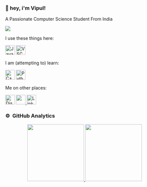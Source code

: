<!--
**vipulchaturvedi/vipulchaturvedi** is a ✨ _special_ ✨ repository because its `README.md` (this file) appears on your GitHub profile. -->


### 👋 hey, i'm Vipul!
A Passionate Computer Science Student From India
	
<p align="left">
  <img src="https://komarev.com/ghpvc/?username=vipulchaturvedi&color=blueviolet&style=flat">
</p>

I use these things here:

<p align="left">
  <img alt="Javascript Icon" src="https://upload.wikimedia.org/wikipedia/commons/thumb/9/99/Unofficial_JavaScript_logo_2.svg/1200px-Unofficial_JavaScript_logo_2.svg.png" height="30px" width="30">
  <img alt="VSCode icon" src="https://upload.wikimedia.org/wikipedia/commons/thumb/9/9a/Visual_Studio_Code_1.35_icon.svg/1200px-Visual_Studio_Code_1.35_icon.svg.png" height="30px" width="30">
</p>

I am (attempting to) learn:

<p align="left">
  <img alt="C++ Icon" src="https://i.imgur.com/S9FVMBD.png" height="31px" width="30">
  <img alt="Python Icon" src="https://i.imgur.com/GZRmmx6.png" height="31px" width="30">
</p>

Me on other places:
<p align="left" margin="auto">
  <a href="https://discord.gg/kC775rCykn"><img alt="Discord" title="Discord" height="30" width="30"  src="https://raw.githubusercontent.com/peterthehan/peterthehan/master/assets/discord.svg"></a>
  <a href="https://keybase.io/vipulchaturvedi">
  <img src="https://keybase.io/images/icons/icon-keybase-logo-48@2x.png" height="30px" width="30">
    </a>
    <a href="https://linkedin.com/in/chaturvedivipul"><img alt="LinkedIn" title="LinkedIn" height="30"  width="30" src="https://raw.githubusercontent.com/peterthehan/peterthehan/master/assets/linkedin.svg"></a>
</p>

### ⚙️ &nbsp;GitHub Analytics

<p align="center">
<a href="https://github.com/vivek9patel">
  <img height="180em" src="https://github-readme-stats-eight-theta.vercel.app/api?username=vivek9patel&show_icons=true&theme=algolia&include_all_commits=true&count_private=true"/>
  <img height="180em" src="https://github-readme-stats-eight-theta.vercel.app/api/top-langs/?username=vivek9patel&layout=compact&langs_count=8&theme=algolia"/>
</a>
</p>
